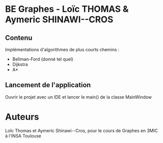 # BE Graphes - Loïc THOMAS & Aymeric SHINAWI--CROS

## Contenu
Implémentations d'algorithmes de plus courts chemins :

- Bellman-Ford (donné tel quel)
- Dijkstra
- A*


## Lancement de l'application
Ouvrir le projet avec un IDE et lancer le main() de la classe MainWindow


# Auteurs
Loïc Thomas et Aymeric Shinawi--Cros, pour le cours de Graphes en 3MIC à l'INSA Toulouse